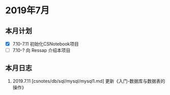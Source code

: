 # 2019年7月

## 本月计划

- [x] 7.10-7.11 初始化CSNotebook项目
- [ ] 7.10-? 向 Ressap 介绍本项目

## 本月日志

1. 2019.7.11 [csnotes/db/sql/mysql/mysql1.md] 更新《入门-数据库与数据表的操作》
